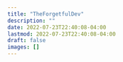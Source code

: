 ```yaml
---
title: "TheForgetfulDev"
description: ""
date: 2022-07-23T22:40:08-04:00
lastmod: 2022-07-23T22:40:08-04:00
draft: false
images: []
---
```

